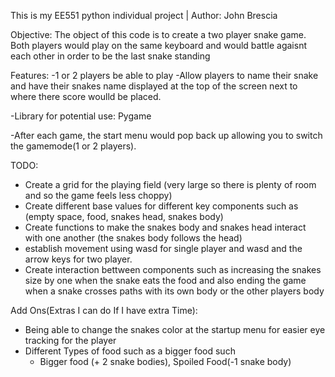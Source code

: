 This is my EE551 python individual project | Author: John Brescia

Objective:
The object of this code is to create a two player snake game. Both players would play on the same keyboard and would battle agaisnt each other in order to be the last snake standing

Features:
-1 or 2 players be able to play 
-Allow players to name their snake and have their snakes name displayed at the top of the screen next to where there score woulld be placed.

-Library for potential use: Pygame

-After each game, the start menu would pop back up allowing you to switch the gamemode(1 or 2 players).

TODO:
- Create a grid for the playing field (very large so there is plenty of room and so the game feels less choppy)
- Create different base values for different key components such as (empty space, food, snakes head, snakes body)
- Create functions to make the snakes body and snakes head interact with one another (the snakes body follows the head)
- establish movement using wasd for single player and wasd and the arrow keys for two player.
- Create interaction bettween components such as increasing the snakes size by one when the snake eats the food and also ending the game when a snake crosses paths with its own body or the other players body

Add Ons(Extras I can do If I have extra Time):
- Being able to change the snakes color at the startup menu for easier eye tracking for the player
- Different Types of food such as a bigger food such 
  - Bigger food (+ 2 snake bodies), Spoiled Food(-1 snake body)
